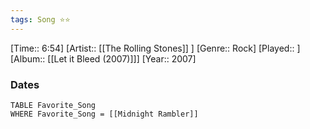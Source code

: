 ```yaml
---
tags: Song ⭐⭐ 
---
```

[Time:: 6:54]
[Artist:: [[The Rolling Stones]] ]
[Genre:: Rock]
[Played:: ]
[Album:: [[Let it Bleed (2007)]]]
[Year:: 2007]
### Dates
````dataview
TABLE Favorite_Song
WHERE Favorite_Song = [[Midnight Rambler]]
````